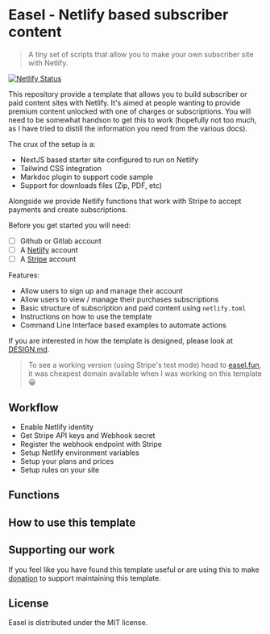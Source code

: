 # Easel - Netlify based subscriber content
> A tiny set of scripts that allow you to make your own subscriber site with Netlify.

[![Netlify Status](https://api.netlify.com/api/v1/badges/9dc75eb5-dca6-4d0a-ba1e-90111e070764/deploy-status)](https://app.netlify.com/sites/melodious-kitsune-56de31/deploys)

This repository provide a template that allows you to build subscriber or paid content sites with Netlify. It's aimed at people wanting to provide premium content unlocked with one of charges or subscriptions. You will need to be somewhat handson to get this to work (hopefully not too much, as I have tried to distill the information you need from the various docs).

The crux of the setup is a:
- NextJS based starter site configured to run on Netlify
- Tailwind CSS integration
- Markdoc plugin to support code sample
- Support for downloads files (Zip, PDF, etc)

Alongside we provide Netlify functions that work with Stripe to accept payments and create subscriptions.

Before you get started you will need:

- [ ] Github or Gitlab account
- [ ] A [Netlify](https://netlify.com) account
- [ ] A [Stripe](https://stripe.com) account

Features:
- Allow users to sign up and manage their account
- Allow users to view / manage their purchases subscriptions
- Basic structure of subscription and paid content using `netlify.toml`
- Instructions on how to use the template
- Command Line Interface based examples to automate actions

If you are interested in how the template is designed, please look at [DESIGN.md](DESIGN.md).

> To see a working version (using Stripe's test mode) head to [easel.fun](https://easel.fun), it was cheapest domain available when I was working on this template 😀

## Workflow

- Enable Netlify identity
- Get Stripe API keys and Webhook secret
- Register the webhook endpoint with Stripe
- Setup Netlify environment variables
- Setup your plans and prices
- Setup rules on your site

## Functions

## How to use this template


## Supporting our work
If you feel like you have found this template useful or are using this to make [donation]() to support maintaining this template.

## License
Easel is distributed under the MIT license.